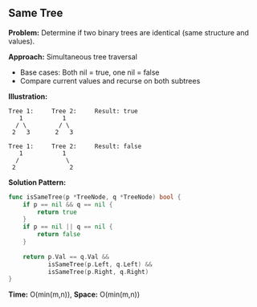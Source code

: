 
## Same Tree

**Problem:** Determine if two binary trees are identical (same structure and values).

**Approach:** Simultaneous tree traversal
- Base cases: Both nil = true, one nil = false
- Compare current values and recurse on both subtrees

**Illustration:**
```
Tree 1:     Tree 2:     Result: true
   1           1
  / \         / \
 2   3       2   3

Tree 1:     Tree 2:     Result: false
   1           1
  /             \
 2               2
```

**Solution Pattern:**
```go
func isSameTree(p *TreeNode, q *TreeNode) bool {
    if p == nil && q == nil {
        return true
    }
    if p == nil || q == nil {
        return false
    }
    
    return p.Val == q.Val && 
           isSameTree(p.Left, q.Left) && 
           isSameTree(p.Right, q.Right)
}
```

**Time:** O(min(m,n)), **Space:** O(min(m,n))